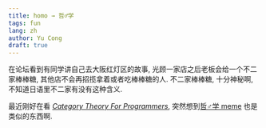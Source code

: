 ```yaml
---
title: homo → 哲♂学
tags: fun
lang: zh
author: Yu Cong
draft: true
---
```



在论坛看到有同学讲自己去大阪红灯区的故事, 光顾一家店之后老板会给一个不二家棒棒糖, 其他店不会再招揽拿着或者吃棒棒糖的人. 不二家棒棒糖, 十分神秘啊, 不知道日语里不二家有没有这种含义.

最近刚好在看 [*Category Theory For Programmers*](https://github.com/hmemcpy/milewski-ctfp-pdf), 突然想到[哲♂学 meme](https://zh.moegirl.org.cn/%E5%93%B2%E5%AD%A6) 也是类似的东西啊.